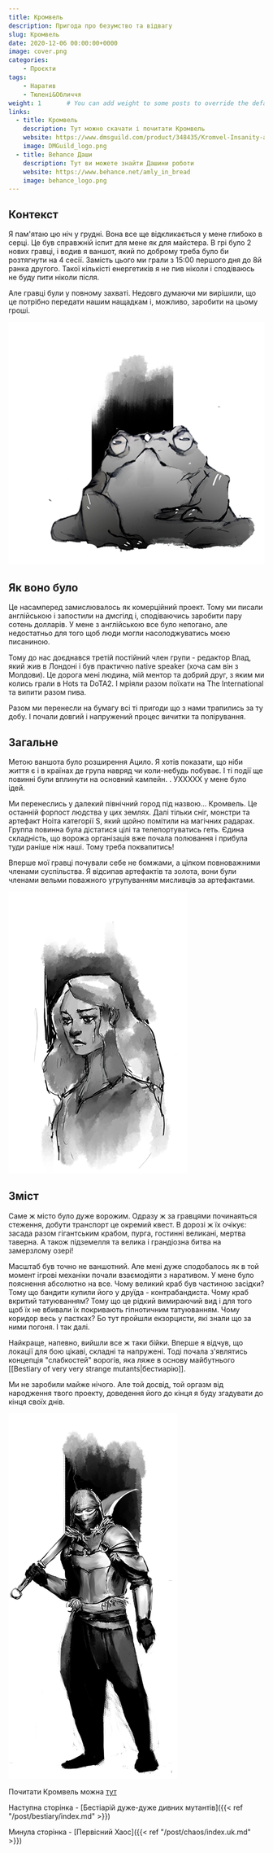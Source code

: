 ```yaml
---
title: Кромвель
description: Пригода про безумство та відвагу
slug: Кромвель
date: 2020-12-06 00:00:00+0000
image: cover.png
categories:
    - Проєкти
tags:
    - Наратив
    - Тюлені&Обличчя
weight: 1       # You can add weight to some posts to override the default sorting (date descending)
links:
  - title: Кромвель
    description: Тут можно скачати і почитати Кромвель
    website: https://www.dmsguild.com/product/348435/Kromvel-Insanity-and-Courage
    image: DMGuild_logo.png
  - title: Behance Даши
    description: Тут ви можете знайти Дашини роботи
    website: https://www.behance.net/amly_in_bread
    image: behance_logo.png
---
```


## Контекст
Я пам'ятаю цю ніч у грудні. Вона все ще відкликається у мене глибоко в серці. Це був справжній іспит для мене як для майстера. В грі було 2 нових гравці, і водив я ваншот, який по доброму треба було би розтягнути на 4 сесії. Замість цього ми грали з 15:00 першого дня до 8й ранка другого. Такої кількісті енергетиків я не пив ніколи і сподіваюсь не буду пити ніколи після.

Але гравці були у повному захваті. Недовго думаючи ми вирішили, що це потрібно передати нашим нащадкам і, можливо, заробити на цьому гроші.

![Жаба. Ми дуже любили жаб](frog.png)

## Як воно було
Це насамперед замислювалось як комерційний проект. Тому ми писали англійською і запостили на дмсгілд і, сподіваючись заробити пару сотень долларів. У мене з англійською все було непогано, але недостатньо для того щоб люди  могли насолоджуватись моєю писаниною.

Тому до нас доєднався третій постійний член групи - редактор Влад, який жив в Лондоні і був практично native speaker (хоча сам він з Молдови). Це дорога мені людина, мій ментор та добрий друг, з яким ми колись грали в Hots та DoTA2. І мріяли разом поїхати на The International та випити разом пива.

Разом ми перенесли на бумагу всі ті пригоди що з нами трапились за ту добу. І почали довгий і напружений процес вичитки та полірування.

## Загальне
Метою ваншота було розширення Ацило. Я хотів показати, що ніби життя є і в країнах де група навряд чи коли-небудь побуває. І ті події ще повинні були вплинути на основний кампейн. . УХХХХХ у мене було ідей.

Ми перенеслись у далекий північний город під назвою... Кромвель. Це останній форпост людства у цих землях. Далі тільки сніг, монстри та артефакт Ноіта категорії S, який щойно помітили на магічних радарах. Группа повинна була дістатися цілі та телепортуватись геть. Єдина складність, що ворожа організація вже почала полювання і прибула туди раніше ніж наші. Тому треба поквапитись!

Вперше мої гравці почували себе не бомжами, а цілком повноважними членами суспільства. Я відсипав артефактів та золота, вони були членами вельми поважного угрупуванням мисливців за артефактами.

![Бідна дівчинка, я навіть не пам'ятаю навіщо ми її додали](girl.png)

## Зміст
Саме ж місто було дуже ворожим. Одразу ж за гравцями починаяться стеження, добути транспорт це окремий квест. В дорозі ж їх очікує: засада разом гігантським крабом, пурга, гостинні великані, мертва таверна. А також підземелля та велика і грандіозна битва на замерзлому озері!

Масштаб був точно не ваншотний. Але мені дуже сподобалось як в той момент ігрові механіки почали взаємодіяти з наративом. У мене було пояснення абсолютно на все. Чому великий краб був частиною засідки? Тому що бандити купили його у друїда - контрабандиста. Чому краб вкритий татуюванням? Тому що це рідкий вимираючий вид і для того щоб їх не вбивали їх покривають гіпнотичним татуюванням. Чому коридор весь у пастках? Бо тут пройшли екзорцисти, які знали що за ними погоня. І так далі.

Найкраще, напевно, вийшли все ж таки бійки. Вперше я відчув, що локації для бою цікаві, складні та напружені. Тоді почала з'являтись концепція "слабкостей" ворогів, яка ляже в основу майбутнього [[Bestiary of very very strange mutants|бестиарію]].

Ми не заробили майже нічого. Але той досвід, той оргазм від народження твого проекту, доведення його до кінця я буду згадувати до кінця своїх днів.

![Один з тих бандитів, що командує крабом](bandit.png)

Почитати Кромвель можна [тут](https://www.dmsguild.com/product/348435/Kromvel-Insanity-and-Courage)

Наступна сторінка - [Бестіарій дуже-дуже дивних мутантів]({{< ref "/post/bestiary/index.md" >}}) 

Минула сторінка - [Первісний Хаос]({{< ref "/post/chaos/index.uk.md" >}}) 